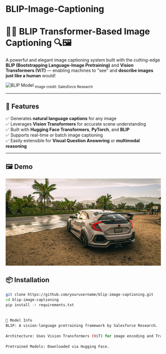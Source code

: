 # BLIP-Image-Captioning

# 🧠✨ BLIP Transformer-Based Image Captioning 🔍🖼️

A powerful and elegant image captioning system built with the cutting-edge **BLIP (Bootstrapping Language-Image Pretraining)** and **Vision Transformers (ViT)** — enabling machines to "see" and **describe images just like a human** would!

![BLIP Model](https://raw.githubusercontent.com/salesforce/BLIP/main/demo/blip_logo.png)
<sub>Image credit: Salesforce Research</sub>

---

## 🚀 Features

✅ Generates **natural language captions** for any image  
✅ Leverages **Vision Transformers** for accurate scene understanding  
✅ Built with **Hugging Face Transformers**, **PyTorch**, and **BLIP**  
✅ Supports real-time or batch image captioning  
✅ Easily extensible for **Visual Question Answering** or **multimodal reasoning**

---

## 🖼️ Demo
![Demo Input](https://github.com/aaliyanahmed1/BLIP-Image-Captioning/blob/main/input.jpg?raw=true)



## 📦 Installation

```bash
git clone https://github.com/yourusername/blip-image-captioning.git
cd blip-image-captioning
pip install -r requirements.txt


🧠 Model Info
BLIP: A vision-language pretraining framework by Salesforce Research.

Architecture: Uses Vision Transformers (ViT) for image encoding and Transformer decoders for text generation.

Pretrained Models: Downloaded via Hugging Face.

